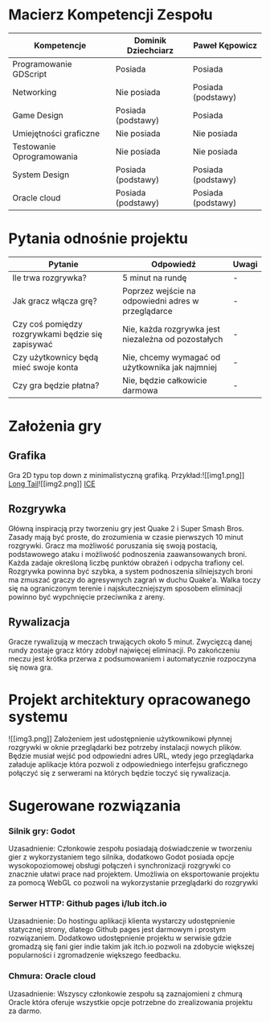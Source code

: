 # Macierz Kompetencji Zespołu

Kompetencje|Dominik Dziechciarz|Paweł Kępowicz
-|-|-
Programowanie GDScript|Posiada|Posiada
Networking|Nie posiada|Posiada (podstawy)
Game Design|Posiada (podstawy)|Posiada
Umiejętności graficzne|Nie posiada|Nie posiada
Testowanie Oprogramowania|Nie posiada|Nie posiada
System Design|Posiada (podstawy)|Posiada (podstawy)
Oracle cloud|Posiada (podstawy)|Posiada (podstawy)
# Pytania odnośnie projektu
Pytanie|Odpowiedź|Uwagi
-|-|-
Ile trwa rozgrywka?|5 minut na rundę| -
Jak gracz włącza grę?|Poprzez wejście na odpowiedni adres w przeglądarce| -
Czy coś pomiędzy rozgrywkami będzie się zapisywać | Nie, każda rozgrywka jest niezależna od pozostałych | -
Czy użytkownicy będą mieć swoje konta| Nie, chcemy wymagać od użytkownika jak najmniej | -
Czy gra będzie płatna?|Nie, będzie całkowicie darmowa| -

# Założenia gry
## Grafika
 Gra 2D typu top down z minimalistyczną grafiką. Przykład:![[img1.png]]
 [Long Tail](https://rkamil.itch.io/long-tail)![[img2.png]]
 [ICE](https://play.google.com/store/apps/details?id=com.queader.ice&hl=en&pli=1)
 
## Rozgrywka
 Główną inspiracją przy tworzeniu gry jest Quake 2 i Super Smash Bros. Zasady mają być proste, do zrozumienia w czasie pierwszych 10 minut rozgrywki. Gracz ma możliwość poruszania się swoją postacią, podstawowego ataku i możliwość podnoszenia zaawansowanych broni. Każda zadaje określoną liczbę punktów obrażeń i odpycha trafiony cel. Rozgrywka powinna być szybka, a system podnoszenia silniejszych broni ma zmuszać graczy do agresywnych zagrań w duchu Quake'a. Walka toczy się na ograniczonym terenie i najskuteczniejszym sposobem eliminacji powinno być wypchnięcie przeciwnika z areny. 
## Rywalizacja
 Gracze rywalizują w meczach trwających około 5 minut. Zwycięzcą danej rundy zostaje gracz który zdobył najwięcej eliminacji. Po zakończeniu meczu jest krótka przerwa z podsumowaniem i automatycznie rozpoczyna się nowa gra.
# Projekt architektury opracowanego systemu
![[img3.png]]
Założeniem jest udostępnienie użytkownikowi płynnej rozgrywki w oknie przeglądarki bez potrzeby instalacji nowych plików. Będzie musiał wejść pod odpowiedni adres URL, wtedy jego przeglądarka załaduje aplikacje która pozwoli z odpowiedniego interfejsu graficznego połączyć się z serwerami na których będzie toczyć się rywalizacja.

# Sugerowane rozwiązania
### Silnik gry: Godot
 Uzasadnienie: Członkowie zespołu posiadają doświadczenie w tworzeniu gier z wykorzystaniem tego silnika, dodatkowo Godot posiada opcje wysokopoziomowej obsługi połączeń i synchronizacji rozgrywki co znacznie ułatwi prace nad projektem. Umożliwia on eksportowanie projektu za pomocą WebGL co pozwoli na wykorzystanie przeglądarki do rozgrywki
### Serwer HTTP: Github pages i/lub itch.io
 Uzasadnienie: Do hostingu aplikacji klienta wystarczy udostępnienie statycznej strony, dlatego Github pages jest darmowym i prostym rozwiązaniem. Dodatkowo udostępnienie projektu w serwisie gdzie gromadzą się fani gier indie takim jak itch.io pozwoli na zdobycie większej popularności i zgromadzenie większego feedbacku.
### Chmura: Oracle cloud
 Uzasadnienie: Wszyscy członkowie zespołu są zaznajomieni z chmurą Oracle która oferuje wszystkie opcje potrzebne do zrealizowania projektu za darmo.